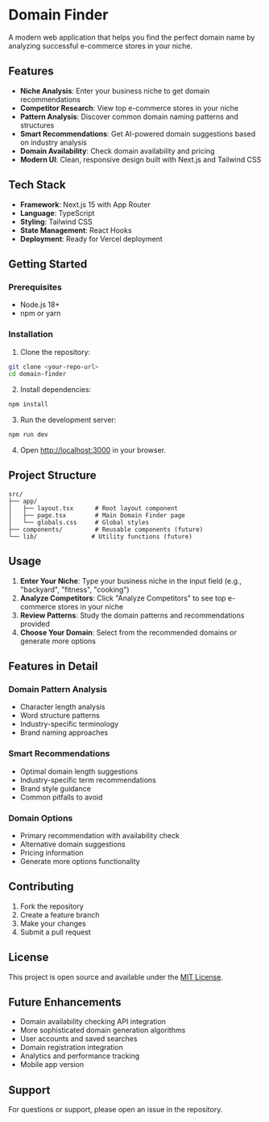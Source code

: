 # Domain Finder

A modern web application that helps you find the perfect domain name by analyzing successful e-commerce stores in your niche.

## Features

- **Niche Analysis**: Enter your business niche to get domain recommendations
- **Competitor Research**: View top e-commerce stores in your niche
- **Pattern Analysis**: Discover common domain naming patterns and structures
- **Smart Recommendations**: Get AI-powered domain suggestions based on industry analysis
- **Domain Availability**: Check domain availability and pricing
- **Modern UI**: Clean, responsive design built with Next.js and Tailwind CSS

## Tech Stack

- **Framework**: Next.js 15 with App Router
- **Language**: TypeScript
- **Styling**: Tailwind CSS
- **State Management**: React Hooks
- **Deployment**: Ready for Vercel deployment

## Getting Started

### Prerequisites

- Node.js 18+ 
- npm or yarn

### Installation

1. Clone the repository:
```bash
git clone <your-repo-url>
cd domain-finder
```

2. Install dependencies:
```bash
npm install
```

3. Run the development server:
```bash
npm run dev
```

4. Open [http://localhost:3000](http://localhost:3000) in your browser.

## Project Structure

```
src/
├── app/
│   ├── layout.tsx      # Root layout component
│   ├── page.tsx        # Main Domain Finder page
│   └── globals.css     # Global styles
├── components/         # Reusable components (future)
└── lib/               # Utility functions (future)
```

## Usage

1. **Enter Your Niche**: Type your business niche in the input field (e.g., "backyard", "fitness", "cooking")
2. **Analyze Competitors**: Click "Analyze Competitors" to see top e-commerce stores in your niche
3. **Review Patterns**: Study the domain patterns and recommendations provided
4. **Choose Your Domain**: Select from the recommended domains or generate more options

## Features in Detail

### Domain Pattern Analysis
- Character length analysis
- Word structure patterns
- Industry-specific terminology
- Brand naming approaches

### Smart Recommendations
- Optimal domain length suggestions
- Industry-specific term recommendations
- Brand style guidance
- Common pitfalls to avoid

### Domain Options
- Primary recommendation with availability check
- Alternative domain suggestions
- Pricing information
- Generate more options functionality

## Contributing

1. Fork the repository
2. Create a feature branch
3. Make your changes
4. Submit a pull request

## License

This project is open source and available under the [MIT License](LICENSE).

## Future Enhancements

- Domain availability checking API integration
- More sophisticated domain generation algorithms
- User accounts and saved searches
- Domain registration integration
- Analytics and performance tracking
- Mobile app version

## Support

For questions or support, please open an issue in the repository.
